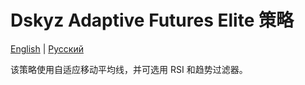 # Dskyz Adaptive Futures Elite 策略
[English](README.md) | [Русский](README_ru.md)

该策略使用自适应移动平均线，并可选用 RSI 和趋势过滤器。
